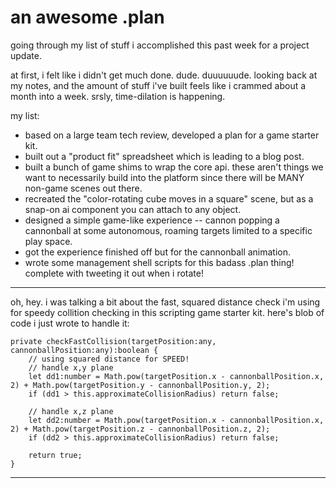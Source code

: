 # an awesome .plan

going through my list of stuff i accomplished this past week for a project update.

at first, i felt like i didn't get much done.  dude.  duuuuuude. looking back at my notes, and the amount of stuff i've built feels like i crammed about a month into a week.  srsly, time-dilation is happening.

my list:

- based on a large team tech review, developed a plan for a game starter kit.
- built out a "product fit" spreadsheet which is leading to a blog post.
- built a bunch of game shims to wrap the core api.  these aren't things we want to necessarily build into the platform since there will be MANY non-game scenes out there.
- recreated the "color-rotating cube moves in a square" scene, but as a snap-on ai component you can attach to any object.
- designed a simple game-like experience -- cannon popping a cannonball at some autonomous, roaming targets limited to a specific play space.
- got the experience finished off but for the cannonball animation.
- wrote some management shell scripts for this badass .plan thing!  complete with tweeting it out when i rotate!

---

oh, hey.  i was talking a bit about the fast, squared distance check i'm using for speedy collition checking in this scripting game starter kit.  here's blob of code i just wrote to handle it:

```
private checkFastCollision(targetPosition:any, cannonballPosition:any):boolean {
    // using squared distance for SPEED!
    // handle x,y plane
    let dd1:number = Math.pow(targetPosition.x - cannonballPosition.x, 2) + Math.pow(targetPosition.y - cannonballPosition.y, 2);
    if (dd1 > this.approximateCollisionRadius) return false;

    // handle x,z plane
    let dd2:number = Math.pow(targetPosition.x - cannonballPosition.x, 2) + Math.pow(targetPosition.z - cannonballPosition.z, 2);
    if (dd2 > this.approximateCollisionRadius) return false;

    return true;
}
```

---

